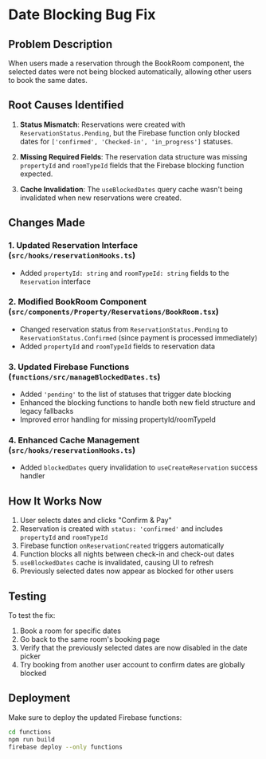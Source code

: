 # Date Blocking Bug Fix

## Problem Description
When users made a reservation through the BookRoom component, the selected dates were not being blocked automatically, allowing other users to book the same dates.

## Root Causes Identified

1. **Status Mismatch**: Reservations were created with `ReservationStatus.Pending`, but the Firebase function only blocked dates for `['confirmed', 'Checked-in', 'in_progress']` statuses.

2. **Missing Required Fields**: The reservation data structure was missing `propertyId` and `roomTypeId` fields that the Firebase blocking function expected.

3. **Cache Invalidation**: The `useBlockedDates` query cache wasn't being invalidated when new reservations were created.

## Changes Made

### 1. Updated Reservation Interface (`src/hooks/reservationHooks.ts`)
- Added `propertyId: string` and `roomTypeId: string` fields to the `Reservation` interface

### 2. Modified BookRoom Component (`src/components/Property/Reservations/BookRoom.tsx`)
- Changed reservation status from `ReservationStatus.Pending` to `ReservationStatus.Confirmed` (since payment is processed immediately)
- Added `propertyId` and `roomTypeId` fields to reservation data

### 3. Updated Firebase Functions (`functions/src/manageBlockedDates.ts`)
- Added `'pending'` to the list of statuses that trigger date blocking
- Enhanced the blocking functions to handle both new field structure and legacy fallbacks
- Improved error handling for missing propertyId/roomTypeId

### 4. Enhanced Cache Management (`src/hooks/reservationHooks.ts`)
- Added `blockedDates` query invalidation to `useCreateReservation` success handler

## How It Works Now

1. User selects dates and clicks "Confirm & Pay"
2. Reservation is created with `status: 'confirmed'` and includes `propertyId` and `roomTypeId`
3. Firebase function `onReservationCreated` triggers automatically
4. Function blocks all nights between check-in and check-out dates
5. `useBlockedDates` cache is invalidated, causing UI to refresh
6. Previously selected dates now appear as blocked for other users

## Testing

To test the fix:
1. Book a room for specific dates
2. Go back to the same room's booking page
3. Verify that the previously selected dates are now disabled in the date picker
4. Try booking from another user account to confirm dates are globally blocked

## Deployment

Make sure to deploy the updated Firebase functions:
```bash
cd functions
npm run build
firebase deploy --only functions
```
